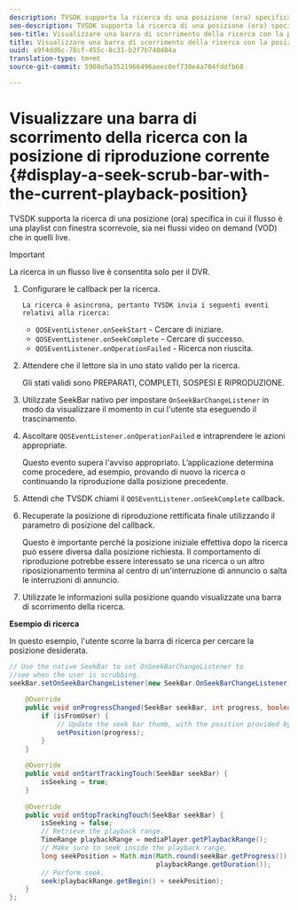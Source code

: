 ```yaml
---
description: TVSDK supporta la ricerca di una posizione (ora) specifica in cui il flusso è una playlist con finestra scorrevole, sia nei flussi video on demand (VOD) che in quelli live.
seo-description: TVSDK supporta la ricerca di una posizione (ora) specifica in cui il flusso è una playlist con finestra scorrevole, sia nei flussi video on demand (VOD) che in quelli live.
seo-title: Visualizzare una barra di scorrimento della ricerca con la posizione di riproduzione corrente
title: Visualizzare una barra di scorrimento della ricerca con la posizione di riproduzione corrente
uuid: a9f4dd6c-78cf-455c-8c31-b2f7b740d84a
translation-type: tm+mt
source-git-commit: 5908e5a3521966496aeec0ef730e4a704fddfb68

---
```



# Visualizzare una barra di scorrimento della ricerca con la posizione di riproduzione corrente {#display-a-seek-scrub-bar-with-the-current-playback-position}

TVSDK supporta la ricerca di una posizione (ora) specifica in cui il flusso è una playlist con finestra scorrevole, sia nei flussi video on demand (VOD) che in quelli live.

>[!IMPORTANT]
>
>La ricerca in un flusso live è consentita solo per il DVR.

1. Configurare le callback per la ricerca.

       La ricerca è asincrona, pertanto TVSDK invia i seguenti eventi relativi alla ricerca:
   
   * `QOSEventListener.onSeekStart` - Cercare di iniziare.
   * `QOSEventListener.onSeekComplete` - Cercare di successo.
   * `QOSEventListener.onOperationFailed` - Ricerca non riuscita.

1. Attendere che il lettore sia in uno stato valido per la ricerca.

   Gli stati validi sono PREPARATI, COMPLETI, SOSPESI E RIPRODUZIONE.

1. Utilizzate SeekBar nativo per impostare `OnSeekBarChangeListener` in modo da visualizzare il momento in cui l&#39;utente sta eseguendo il trascinamento.
1. Ascoltare `QOSEventListener.onOperationFailed` e intraprendere le azioni appropriate.

   Questo evento supera l&#39;avviso appropriato. L’applicazione determina come procedere, ad esempio, provando di nuovo la ricerca o continuando la riproduzione dalla posizione precedente.

1. Attendi che TVSDK chiami il `QOSEventListener.onSeekComplete` callback.
1. Recuperate la posizione di riproduzione rettificata finale utilizzando il parametro di posizione del callback.

   Questo è importante perché la posizione iniziale effettiva dopo la ricerca può essere diversa dalla posizione richiesta. Il comportamento di riproduzione potrebbe essere interessato se una ricerca o un altro riposizionamento termina al centro di un&#39;interruzione di annuncio o salta le interruzioni di annuncio.

1. Utilizzate le informazioni sulla posizione quando visualizzate una barra di scorrimento della ricerca.

<!--<a id="example_9657AA855B6A4355B0E7D854596FFB54"></a>-->

**Esempio di ricerca**

In questo esempio, l&#39;utente scorre la barra di ricerca per cercare la posizione desiderata.

```java
// Use the native SeekBar to set OnSeekBarChangeListener to  
//see when the user is scrubbing. 
seekBar.setOnSeekBarChangeListener(new SeekBar.OnSeekBarChangeListener() { 
 
    @Override 
    public void onProgressChanged(SeekBar seekBar, int progress, boolean isFromUser) { 
        if (isFromUser) {  
            // Update the seek bar thumb, with the position provided by the user. 
            setPosition(progress); 
        } 
    } 
 
    @Override 
    public void onStartTrackingTouch(SeekBar seekBar) { 
        isSeeking = true; 
    } 
 
    @Override 
    public void onStopTrackingTouch(SeekBar seekBar) { 
        isSeeking = false; 
        // Retrieve the playback range. 
        TimeRange playbackRange = mediaPlayer.getPlaybackRange(); 
        // Make sure to seek inside the playback range. 
        long seekPosition = Math.min(Math.round(seekBar.getProgress()),  
                                     playbackRange.getDuration()); 
        // Perform seek. 
        seek(playbackRange.getBegin() + seekPosition); 
    } 
}; 
```

